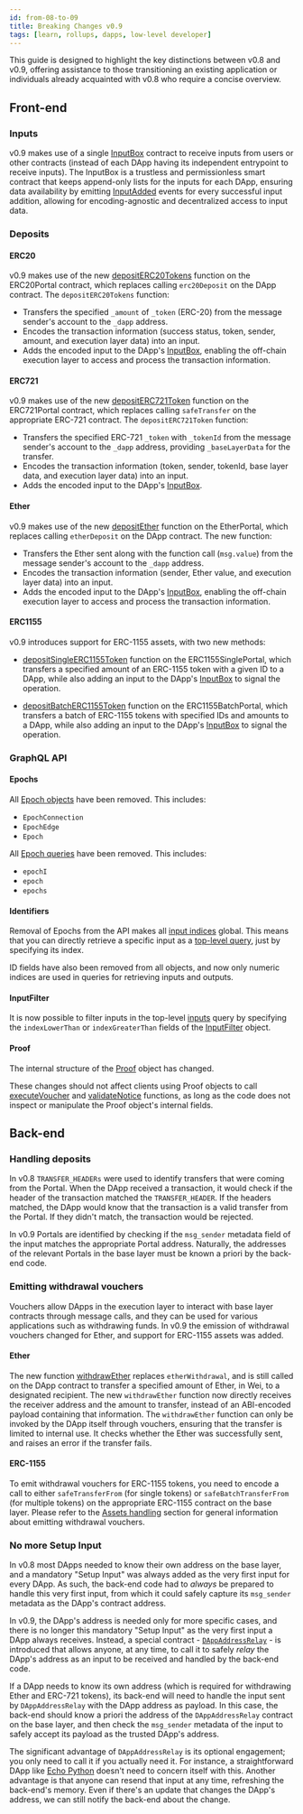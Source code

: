 ```yaml
---
id: from-08-to-09
title: Breaking Changes v0.9
tags: [learn, rollups, dapps, low-level developer]
---
```


This guide is designed to highlight the key distinctions between v0.8 and v0.9, offering assistance to those transitioning an existing application or individuals already acquainted with v0.8 who require a concise overview.

## Front-end


### Inputs

v0.9 makes use of a single [InputBox](../api/json-rpc/sol-input.md#inputbox) contract to receive inputs from users or other contracts (instead of each DApp having its independent entrypoint to receive inputs). The InputBox is a trustless and permissionless smart contract that keeps append-only lists for the inputs for each DApp, ensuring data availability by emitting [InputAdded](../api/json-rpc/sol-input.md#inputadded) events for every successful input addition, allowing for encoding-agnostic and decentralized access to input data.


### Deposits

#### ERC20

v0.9 makes use of the new [depositERC20Tokens](../api/json-rpc/portals/ERC20Portal.md#depositerc20tokens) function on the ERC20Portal contract, which replaces calling `erc20Deposit` on the DApp contract. The `depositERC20Tokens` function:

* Transfers the specified `_amount` of `_token` (ERC-20) from the message sender's account to the `_dapp` address.
* Encodes the transaction information (success status, token, sender, amount, and execution layer data) into an input.
* Adds the encoded input to the DApp's [InputBox](../api/json-rpc/sol-input.md#inputbox), enabling the off-chain execution layer to access and process the transaction information.


#### ERC721

v0.9 makes use of the new [depositERC721Token](../api/json-rpc/portals/ERC721Portal.md#depositerc721token) function on the ERC721Portal contract, which replaces calling `safeTransfer` on the appropriate ERC-721 contract. The `depositERC721Token` function:

* Transfers the specified ERC-721 `_token` with `_tokenId` from the message sender's account to the `_dapp` address, providing `_baseLayerData` for the transfer.
* Encodes the transaction information (token, sender, tokenId, base layer data, and execution layer data) into an input.
* Adds the encoded input to the DApp's [InputBox](../api/json-rpc/sol-input.md#inputbox).


#### Ether

v0.9 makes use of the new [depositEther](../api/json-rpc/portals/EtherPortal.md#depositether) function on the EtherPortal, which replaces calling `etherDeposit` on the DApp contract. The new function:

* Transfers the Ether sent along with the function call (`msg.value`) from the message sender's account to the `_dapp` address.
* Encodes the transaction information (sender, Ether value, and execution layer data) into an input.
* Adds the encoded input to the DApp's [InputBox](../api/json-rpc/sol-input.md#inputbox), enabling the off-chain execution layer to access and process the transaction information.


#### ERC1155

v0.9 introduces support for ERC-1155 assets, with two new methods:

* [depositSingleERC1155Token](../api/json-rpc/portals/ERC1155SinglePortal.md#depositsingleerc1155token) function on the ERC1155SinglePortal, which transfers a specified amount of an ERC-1155 token with a given ID to a DApp, while also adding an input to the DApp's [InputBox](../api/json-rpc/sol-input.md#inputbox) to signal the operation.

* [depositBatchERC1155Token](../api/json-rpc/portals/ERC1155BatchPortal.md#depositbatcherc1155token) function on the ERC1155BatchPortal, which transfers a batch of ERC-1155 tokens with specified IDs and amounts to a DApp, while also adding an input to the DApp's [InputBox](../api/json-rpc/sol-input.md#inputbox) to signal the operation.

### GraphQL API

#### Epochs

All [Epoch objects](../../../cartesi-rollups_versioned_docs/version-0.8/api/graphql/objects/epoch.mdx) have been removed. This includes:

* `EpochConnection`
* `EpochEdge`
* `Epoch`

All [Epoch queries](../../../cartesi-rollups_versioned_docs/version-0.8/api/graphql/queries/epoch.mdx) have been removed. This includes:

* `epochI`
* `epoch`
* `epochs`

#### Identifiers

Removal of Epochs from the API makes all [input indices](../api/graphql/objects/input.mdx#index-int) global. This means that you can directly retrieve a specific input as a [top-level query](../api/graphql/queries/input.mdx), just by specifying its index.

ID fields have also been removed from all objects, and now only numeric indices are used in queries for retrieving inputs and outputs.

#### InputFilter

It is now possible to filter inputs in the top-level [inputs](../api/graphql/queries/inputs.mdx) query by specifying the `indexLowerThan` or `indexGreaterThan` fields of the [InputFilter](../api/graphql/inputs/input-filter.mdx) object.

#### Proof

The internal structure of the [Proof](../api/json-rpc/sol-output.md#proof) object has changed.

These changes should not affect clients using Proof objects to call [executeVoucher](../api/json-rpc/sol-output.md#executevoucher) and [validateNotice](../api/json-rpc/sol-output.md#validatenotice) functions, as long as the code does not inspect or manipulate the Proof object's internal fields.

## Back-end

### Handling deposits

In v0.8 `TRANSFER_HEADERs` were used to identify transfers that were coming from the Portal. When the DApp received a transaction, it would check if the header of the transaction matched the `TRANSFER_HEADER`. If the headers matched, the DApp would know that the transaction is a valid transfer from the Portal. If they didn't match, the transaction would be rejected.

In v0.9 Portals are identified by checking if the `msg_sender` metadata field of the input matches the appropriate Portal address. Naturally, the addresses of the relevant Portals in the base layer must be known a priori by the back-end code.

### Emitting withdrawal vouchers

Vouchers allow DApps in the execution layer to interact with base layer contracts through message calls, and they can be used for various applications such as withdrawing funds. In v0.9 the emission of withdrawal vouchers changed for Ether, and support for ERC-1155 assets was added.

#### Ether

The new function [withdrawEther](../api/json-rpc/sol-output.md#withdrawether) replaces `etherWithdrawal`, and is still called on the DApp contract to transfer a specified amount of Ether, in Wei, to a designated recipient. The new `withdrawEther` function now directly receives the receiver address and the amount to transfer, instead of an ABI-encoded payload containing that information.
The `withdrawEther` function can only be invoked by the DApp itself through vouchers, ensuring that the transfer is limited to internal use. It checks whether the Ether was successfully sent, and raises an error if the transfer fails.


#### ERC-1155

To emit withdrawal vouchers for ERC-1155 tokens, you need to encode a call to either `safeTransferFrom` (for single tokens) or `safeBatchTransferFrom` (for multiple tokens) on the appropriate ERC-1155 contract on the base layer.
Please refer to the [Assets handling](../assets-handling.md) section for general information about emitting withdrawal vouchers.

### No more Setup Input

In v0.8 most DApps needed to know their own address on the base layer, and a mandatory "Setup Input" was always added as the very first input for every DApp. As such, the back-end code had to _always_ be prepared to handle this very first input, from which it could safely capture its `msg_sender` metadata as the DApp's contract address.

In v0.9, the DApp's address is needed only for more specific cases, and there is no longer this mandatory "Setup Input" as the very first input a DApp always receives. Instead, a special contract - [`DAppAddressRelay`](../api/json-rpc/relays/DAppAddressRelay.md) - is introduced that allows anyone, at any time, to call it to safely _relay_ the DApp's address as an input to be received and handled by the back-end code.

If a DApp needs to know its own address (which is required for withdrawing Ether and ERC-721 tokens), its back-end will need to handle the input sent by `DAppAddressRelay` with the DApp address as payload. In this case, the back-end should know a priori the address of the `DAppAddressRelay` contract on the base layer, and then check the `msg_sender` metadata of the input to safely accept its payload as the trusted DApp's address.

The significant advantage of `DAppAddressRelay` is its optional engagement; you only need to call it if you actually need it. For instance, a straightforward DApp like [Echo Python](https://github.com/cartesi/rollups-examples/tree/main/echo-python) doesn't need to concern itself with this. Another advantage is that anyone can resend that input at any time, refreshing the back-end's memory. Even if there's an update that changes the DApp's address, we can still notify the back-end about the change.
